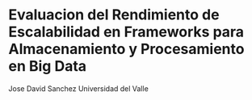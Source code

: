 # Evaluacion del Rendimiento de Escalabilidad en Frameworks para Almacenamiento y Procesamiento en Big Data

Jose David Sanchez
Universidad del Valle
